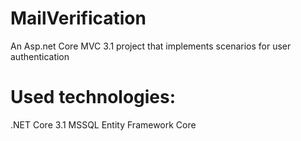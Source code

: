 # MailVerification
An Asp.net Core MVC 3.1 project that implements scenarios for user authentication
# Used technologies:
.NET Core 3.1
MSSQL
Entity Framework Core
